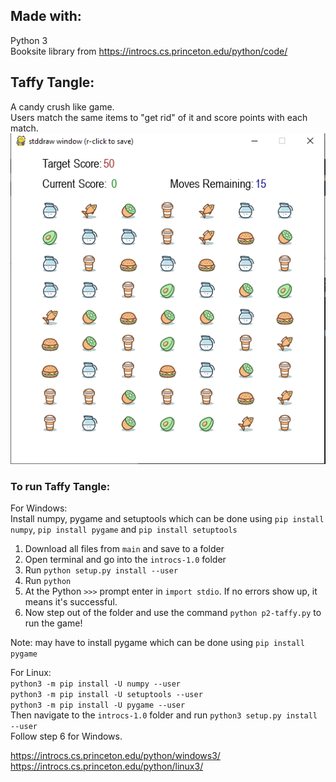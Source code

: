 ## Made with:
Python 3 <br>
Booksite library from https://introcs.cs.princeton.edu/python/code/
## Taffy Tangle:
A candy crush like game. <br>
Users match the same items to "get rid" of it and score points with each match. <br>
![taffy](https://github.com/JessieG123/Taffy-Tangle/blob/main/taffy.png)
### To run Taffy Tangle:
For Windows: <br>
Install numpy, pygame and setuptools which can be done using `pip install numpy`, `pip install pygame` and `pip install setuptools` <br>

1. Download all files from `main` and save to a folder
2. Open terminal and go into the `introcs-1.0` folder
3. Run `python setup.py install --user`
4. Run `python`
5. At the Python `>>>` prompt enter in `import stdio`. If no errors show up, it means it's successful.
6. Now step out of the folder and use the command `python p2-taffy.py` to run the game!

Note: may have to install pygame which can be done using `pip install pygame`

For Linux: <br>
`python3 -m pip install -U numpy --user` <br>
`python3 -m pip install -U setuptools --user` <br>
`python3 -m pip install -U pygame --user` <br>
Then navigate to the `introcs-1.0` folder and run `python3 setup.py install --user`<br>
Follow step 6 for Windows. 

https://introcs.cs.princeton.edu/python/windows3/ <br>
https://introcs.cs.princeton.edu/python/linux3/
